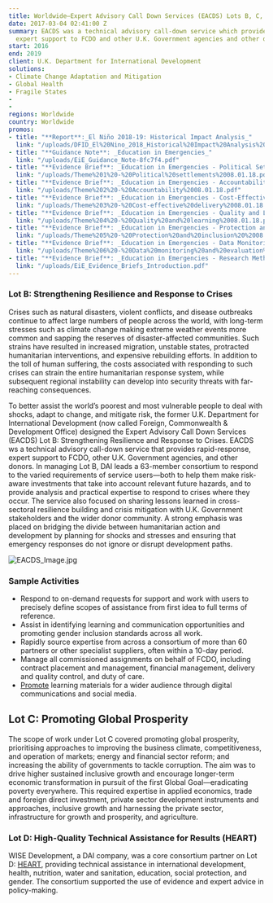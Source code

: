 ```yaml
---
title: Worldwide—Expert Advisory Call Down Services (EACDS) Lots B, C, and D
date: 2017-03-04 02:41:00 Z
summary: EACDS was a technical advisory call-down service which provides rapid-response,
  expert support to FCDO and other U.K. Government agencies and other donors.
start: 2016
end: 2019
client: U.K. Department for International Development
solutions:
- Climate Change Adaptation and Mitigation
- Global Health
- Fragile States
- 
- 
regions: Worldwide
country: Worldwide
promos:
- title: "**Report**:_El Niño 2018-19: Historical Impact Analysis_"
  link: "/uploads/DFID_El%20Nino_2018_Historical%20Impact%20Analysis%20(University%20of%20Reading).pdf"
- title: "**Guidance Note**: _Education in Emergencies_"
  link: "/uploads/EiE_Guidance_Note-8fc7f4.pdf"
- title: "**Evidence Brief**: _Education in Emergencies - Political Settlements_"
  link: "/uploads/Theme%201%20-%20Political%20settlements%2008.01.18.pdf"
- title: "**Evidence Brief**: _Education in Emergencies - Accountability_"
  link: "/uploads/Theme%202%20-%20Accountability%2008.01.18.pdf"
- title: "**Evidence Brief**: _Education in Emergencies - Cost-Effective Delivery_"
  link: "/uploads/Theme%203%20-%20Cost-effective%20delivery%2008.01.18.pdf"
- title: "**Evidence Brief**: _Education in Emergencies - Quality and Learning_"
  link: "/uploads/Theme%204%20-%20Quality%20and%20learning%2008.01.18.pdf"
- title: "**Evidence Brief**: _Education in Emergencies - Protection and Inclusion_"
  link: "/uploads/Theme%205%20-%20Protection%20and%20inclusion%20%2008.01.18.pdf"
- title: "**Evidence Brief**: _Education in Emergencies - Data Monitoring and Evaluation_"
  link: "/uploads/Theme%206%20-%20Data%20monitoring%20and%20evaluation%2008.01.18.pdf"
- title: "**Evidence Brief**: _Education in Emergencies - Research Methodology_"
  link: "/uploads/EiE_Evidence_Briefs_Introduction.pdf"
---
```


### Lot B: Strengthening Resilience and Response to Crises

Crises such as natural disasters, violent conflicts, and disease outbreaks continue to affect large numbers of people across the world, with long-term stresses such as climate change making extreme weather events more common and sapping the reserves of disaster-affected communities. Such strains have resulted in increased migration, unstable states, protracted humanitarian interventions, and expensive rebuilding efforts. In addition to the toll of human suffering, the costs associated with responding to such crises can strain the entire humanitarian response system, while subsequent regional instability can develop into security threats with far-reaching consequences.

To better assist the world’s poorest and most vulnerable people to deal with shocks, adapt to change, and mitigate risk, the former U.K. Department for International Development (now called Foreign, Commonwealth & Development Office) designed the Expert Advisory Call Down Services (EACDS) Lot B: Strengthening Resilience and Response to Crises. EACDS ws a technical advisory call-down service that provides rapid-response, expert support to FCDO, other U.K. Government agencies, and other donors. In managing Lot B, DAI leads a 63-member consortium to respond to the varied requirements of service users—both to help them make risk-aware investments that take into account relevant future hazards, and to provide analysis and practical expertise to respond to crises where they occur. The service also focused on sharing lessons learned in cross-sectoral resilience building and crisis mitigation with U.K. Government stakeholders and the wider donor community. A strong emphasis was placed on bridging the divide between humanitarian action and development by planning for shocks and stresses and ensuring that emergency responses do not ignore or disrupt development paths.

![EACDS_Image.jpg](/uploads/EACDS_Image.jpg)

### Sample Activities

* Respond to on-demand requests for support and work with users to precisely define scopes of assistance from first idea to full terms of reference.
* Assist in identifying learning and communication opportunities and promoting gender inclusion standards across all work.
* Rapidly source expertise from across a consortium of more than 60 partners or other specialist suppliers, often within a 10-day period.
* Manage all commissioned assignments on behalf of FCDO, including contract placement and management, financial management, delivery and quality control, and duty of care.
* [Promote](https://www.dai.com/news/dai-and-ucl-host-panel-on-risk-financing-for-disaster-preparedness) learning materials for a wider audience through digital communications and social media.

## Lot C: Promoting Global Prosperity

The scope of work under Lot C covered promoting global prosperity, prioritising approaches to improving the business climate, competitiveness, and operation of markets; energy and financial sector reform; and increasing the ability of governments to tackle corruption. The aim was to drive higher sustained inclusive growth and encourage longer-term economic transformation in pursuit of the first Global Goal—eradicating poverty everywhere. This required expertise in applied economics, trade and foreign direct investment, private sector development instruments and approaches, inclusive growth and harnessing the private sector, infrastructure for growth and prosperity, and agriculture.

### Lot D: High-Quality Technical Assistance for Results (HEART)

WISE Development, a DAI company, was a core consortium partner on Lot D: [HEART](http://www.heart-resources.org/), providing technical assistance in international development, health, nutrition, water and sanitation, education, social protection, and gender. The consortium supported the use of evidence and expert advice in policy-making.